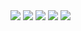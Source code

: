 <img src="https://cdn.discordapp.com/attachments/823953635347398686/941834213701845062/AHHHH..PNG" />
<img src="https://cdn.discordapp.com/attachments/823953635347398686/941834214091948032/Unfortunatly_yes.PNG" />
<img src="https://cdn.discordapp.com/attachments/823953635347398686/941834214725263400/Becomes_the_bitches.PNG" />
<img src="https://cdn.discordapp.com/attachments/823953635347398686/941834214989512755/Capture.PNG" />
<img src="https://cdn.discordapp.com/attachments/823953635347398686/941834215207628800/Bitches.PNG" />
